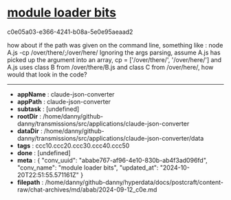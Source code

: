 # [module loader bits](https://claude.ai/chat/ababe767-af96-4e10-830b-ab4f3ad096fd)

c0e05a03-e366-4241-b08a-5e0e95aeaad2

how about if the path was given on the command line, something like :
node A.js -cp /over/there/;/over/here/ 
Ignoring the args parsing, assume A.js has picked up the argument into an array, cp = ['/over/there/', '/over/here/'] and A.js uses class B from /over/there/B.js and class C from /over/here/, how would that look in the code?

---

* **appName** : claude-json-converter
* **appPath** : claude-json-converter
* **subtask** : [undefined]
* **rootDir** : /home/danny/github-danny/transmissions/src/applications/claude-json-converter
* **dataDir** : /home/danny/github-danny/transmissions/src/applications/claude-json-converter/data
* **tags** : ccc10.ccc20.ccc30.ccc40.ccc50
* **done** : [undefined]
* **meta** : {
  "conv_uuid": "ababe767-af96-4e10-830b-ab4f3ad096fd",
  "conv_name": "module loader bits",
  "updated_at": "2024-10-20T22:51:55.571161Z"
}
* **filepath** : /home/danny/github-danny/hyperdata/docs/postcraft/content-raw/chat-archives/md/abab/2024-09-12_c0e.md